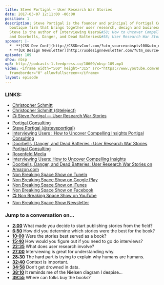 ```yaml
---
title: Steve Portigal — User Research War Stories
date: 2017-03-07 12:11:00 -06:00
position: 1
description: Steve Portigal is the founder and principal of Portigal Consulting, a
  boutique firm that brings together user research, design and business strategy.
  Steve is the author of Interviewing Users&#58; How to Uncover Compelling Insights
  and Doorbells, Danger, and Dead Batteries&#58; User Research War Stories.
sponsor: |-
  *  **[CSS Dev Conf](http://CSSDevConf.com/?utm_source=nbsptv108&utm_medium=podcast&utm_campaign=cssdevconf2017)** — Conference dedicated to CSS and its super friend technologies like JavaScript, Sass, NPM, and more. A limited supply of Early Bird Tickets go on sale soon. [Register now!](http://CSSDevConf.com/?utm_source=nbsptv109&utm_medium=podcast&utm_campaign=cssdevconf2017)
  * **[UX Design Newsletter](http://uxdesignnewsletter.com/?utm_source=nbsptv109&utm_medium=podcast&utm_campaign=uxdesignnewsletter)** — A weekly free newsletter containing a collection of tutorials, articles, and videos about frontend design and development, plus tips on how to bring better engagement to the multi-device world curated by Christopher Schmitt.
episode: 109
show: nbsp
mp3: http://podcasts-1.feedpress.co/10609/nbsp-109.mp3
video: <iframe width="560" height="315" src="https://www.youtube.com/embed/BwqO-_ZA3Yo"
  frameborder="0" allowfullscreen></iframe>
layout: episode
---
```


### LINKS:

* [Christopher Schmitt](http://Christopher.org)
* [Christopher Schmitt (@teleject)](https://twitter.com/teleject)
* [📺 Steve Portigal — User Research War Stories](https://www.youtube.com/watch?v=BwqO-_ZA3Yo)
* [Portigal Consulting](http://www.portigal.com/)
* [Steve Portigal (@steveportigal)](https://twitter.com/steveportigal)
* [Interviewing Users &#58; How to Uncover Compelling Insights   Portigal Consulting](http://www.portigal.com/Books/interviewing-users/)
* [Doorbells, Danger, and Dead Batteries &#58; User Research War Stories   Portigal Consulting](http://www.portigal.com/Books/user-research-war-stories/)
* [Rosenfeld Media](http://rosenfeldmedia.com)
* [Interviewing Users&#58; How to Uncover Compelling Insights](https://www.amazon.com/Interviewing-Users-Uncover-Compelling-Insights/dp/193382011X/ref=sr_1_1?ie=UTF8&qid=1488925378&sr=8-1&keywords=interviewing+users)
* [Doorbells, Danger, and Dead Batteries&#58; User Research War Stories on Amazon.com](https://www.amazon.com/Doorbells-Danger-Dead-Batteries-Research/dp/1933820349/ref=asap_bc?ie=UTF8)
* [Non Breaking Space Show on TuneIn](http://tunein.com/radio/Non-Breaking-Space-Show-p885155/)
* [Non Breaking Space Show on Google Play](https://playmusic.app.goo.gl/?ibi=com.google.PlayMusic&isi=691797987&ius=googleplaymusic&link=https://play.google.com/music/m/Iw5ik6iwalo5vmda5rqyrotdney?t%3DNon_Breaking_Space_Show%26pcampaignid%3DMKT-na-all-co-pr-mu-pod-16)
* [Non Breaking Space Show on iTunes](https://itunes.apple.com/ca/podcast/non-breaking-space-show/id507162981?mt=2&ign-mpt=uo%3D4)
* [Non Breaking Space Show on Facebook](https://www.facebook.com/nbsptv)
* [📺 Non Breaking Space Show on YouTube](https://www.youtube.com/channel/UC--mqA75V3CM8hxId0l7e_g?sub_confirmation=1)
* [Non Breaking Space Show Newsletter](http://newsletter.nonbreakingspace.tv/)


### Jump to a conversation on...

* **[2:00](#t=2:00)** What made you decide to start publishing stories from the field?
* **[6:50](#t=6:50)** How did you determine which stories were the best for the book?
* **[10:00](#t=10:00)** Were the stories best served as a book?
* **[15:40](#t=15:40)** How would you figure out if you need to go do interviews?
* **[22:35](#t=22:35)** What does user research involve?
* **[27:00](#t=27:00)** Interviewing is great for understanding why.
* **[28:30](#t=28:30)** The hard part is trying to explain why humans are humans.
* **[32:40](#t=32:40)** Context is important.
* **[34:58](#t=34:58)** Don't get drowned in data.
* **[38:10](#t=38:10)** It reminds me of the Nielsen diagram I despise...
* **[39:55](#t=39:55)** Where can folks buy the books?
